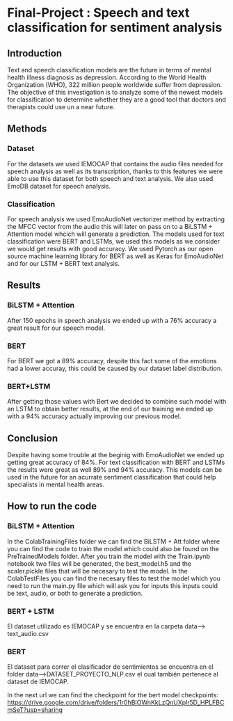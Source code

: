 # **Final-Project : Speech and text classification for sentiment analysis**
## Introduction
Text and speech classification models are the future in terms of mental health illness diagnosis as depression. According to the World Health Organization (WHO), 322 million people worldwide suffer from depression. The objective of this investigation is to analyze some of the newest models for classification to determine whether they are a good tool that doctors and therapists could use un a near future.  

## Methods
### Dataset

For the datasets we used IEMOCAP that contains the audio files needed for speech analysis as well as its transcription, thanks to this features we were able to use this dataset for both speech and text analysis. We also used EmoDB dataset for speech analysis.

### Classification
For speech analysis we used EmoAudioNet vectorizer method by extracting the MFCC vector from the audio this will later on pass on to a BiLSTM + Attention model whcich will generate a prediction.
The models used for text classification were BERT and LSTMs, we used this models as we consider we would get results with good accuracy. We used  Pytorch as our open source machine learning library for BERT as well as Keras for  EmoAudioNet and for our LSTM + BERT text analysis.


## Results
### BiLSTM + Attention
After 150 epochs in speech analysis we ended up with a 76% accuracy a great result for our speech model.

### BERT
For BERT we got a 89% accuracy, despite this fact some of the emotions had a lower accuray, this could be caused by our dataset label distribution.

### BERT+LSTM
After getting those values with Bert we decided to combine such model with an LSTM to obtain better results, at the end of our training we ended up with a 94% accuracy actually improving our previous model.

## Conclusion
Despite having some trouble at the beginig with EmoAudioNet we ended up getting great accuracy of 84%. For text classification with BERT and LSTMs the results were great as well 89% and 94% accuracy.
This models can be used in the future for an acurrate sentiment classification that could help specialists in mental health areas.


## How to run the code

### BiLSTM + Attention
In the ColabTrainingFiles folder we can find the BiLSTM + Att folder where you can find the code to train the model which could also be found on the PreTrainedModels folder. After you train the model with the Train.ipynb notebook two files will be generated, the best_model.h5 and the scaler.pickle files that will be necesary to test the model. In the ColabTestFiles you can find the necesary files to test the model which you need to run the main.py file which will ask you for inputs this inputs could be text, audio, or both to generate a prediction.
### BERT + LSTM
El dataset utilizado es IEMOCAP y se encuentra en la carpeta data--> text_audio.csv
### BERT 
El dataset para correr el clasificador de sentimientos se encuentra en el folder data-->DATASET_PROYECTO_NLP.csv el cual también pertenece al dataset de IEMOCAP.

In the next url we can find the checkpoint for the bert model
checkpoints: https://drive.google.com/drive/folders/1r0hBIOWnKkLzQnUXplr5D_HPLFBCmSeT?usp=sharing
